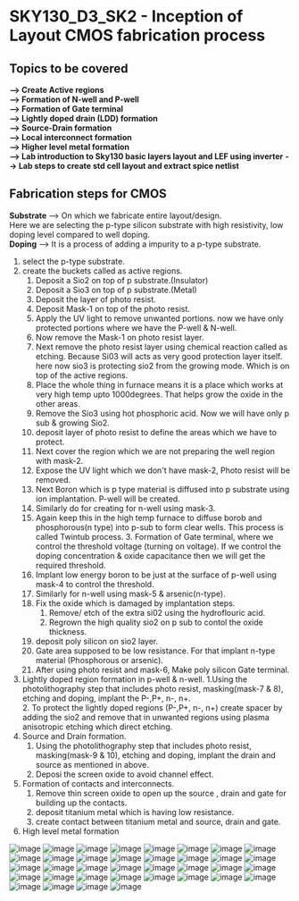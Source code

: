 #  SKY130_D3_SK2 - Inception of Layout CMOS fabrication process
##  Topics to be covered
**--> Create Active regions**   
**--> Formation of N-well and P-well**  
**--> Formation of Gate terminal**    
**--> Lightly doped drain (LDD) formation**    
**--> Source-Drain formation**    
**--> Local interconnect formation**    
**--> Higher level metal formation**   
**--> Lab introduction to Sky130 basic layers layout and LEF using inverter** 
**--> Lab steps to create std cell layout and extract spice netlist**

## Fabrication steps for CMOS

**Substrate** --> On which we fabricate entire layout/design.   
Here we are selecting the p-type silicon substrate with high resistivity, low doping level compared to well doping.   
**Doping** --> It is a process of adding a impurity to a p-type substrate.  

1. select the p-type substrate.   
2. create the buckets called as active regions.   
   1. Deposit a Sio2 on top of p substrate.(Insulator)  
   2. Deposit a Sio3 on top of p substrate.(Metal)     
   3. Deposit the layer of photo resist.     
   4. Deposit Mask-1 on top of the photo resist.   
   5. Apply the UV light to remove unwanted portions. now we have only protected portions where we have the P-well & N-well.   
   6. Now remove the Mask-1 on photo resist layer.   
   7. Next remove the photo resist layer using chemical reaction called as etching. Because Si03 will acts as very good protection layer itself. here now sio3 is protecting sio2 from the growing mode. Which is on top of the active regions.    
   8. Place the whole thing in furnace means it is a place which works at very high temp upto 1000degrees. That helps grow the oxide in the other areas.   
   9. Remove the Sio3 using hot phosphoric acid. Now we will have only p sub & growing Sio2.    
   10. deposit layer of photo resist to define the areas which we have to protect.    
   11. Next cover the region which we are not preparing the well region with mask-2.    
   12. Expose the UV light  which we don't have mask-2, Photo resist will be removed.    
   13. Next Boron which is p type material is diffused into p substrate using ion implantation. P-well will be created.    
   14. Similarly do for creating for n-well using mask-3.      
   15. Again keep this in the high temp furnace to diffuse borob and phosphorous(n type) into p-sub to form clear wells.  This process is called Twintub process.    3. Formation of Gate terminal, where we control the threshold voltage (turning on voltage).  If we control the doping concentration & oxide capacitance then we will get the required threshold.  
    1. Implant low energy boron to be just at the surface of p-well using mask-4 to control the threshold.  
    2. Similarly for n-well using mask-5 & arsenic(n-type).
    3. Fix the oxide which is damaged by implantation steps.
       1. Remove/ etch of the extra si02 using the hydroflouric acid.
       2. Regrown the high quality sio2 on p sub to contol the oxide thickness.
    4. deposit poly silicon on sio2 layer.
    5. Gate area supposed to be low resistance. For that implant n-type material (Phosphorous or arsenic).
    6. After using photo resist and mask-6, Make poly silicon  Gate terminal.
4. Lightly doped region formation in p-well & n-well.
    1.Using the photolithography step that includes photo resist, masking(mask-7 & 8), etching  and doping, implant the P-,P+, n-, n+.  
    2. To protect the lightly doped regions (P-,P+, n-, n+) create spacer by adding the sio2 and remove that in unwanted regions using plasma anisotropic etching which direct etching.    
5. Source and Drain formation.
    1. Using the photolithography step that includes photo resist, masking(mask-9 & 10), etching  and doping, implant the drain and source as mentioned in above.
    2. Deposi the screen oxide to avoid channel effect.  
6. Formation of contacts and interconnects.
    1. Remove thin screen oxide to open up the source , drain and gate for building up the contacts.
    2.  deposit titanium metal which is having low resistance.
    3.  create contact between titanium metal and source, drain and gate.
7. High level metal formation

   


![image](https://github.com/Gayathri4801/NASSCOM-VSD-IAT/assets/163323618/4ea14975-3de5-4e08-b532-5039de0e2e68)
![image](https://github.com/Gayathri4801/NASSCOM-VSD-IAT/assets/163323618/c894aab0-f649-4ec3-8153-520ba16040ca)
![image](https://github.com/Gayathri4801/NASSCOM-VSD-IAT/assets/163323618/0ed288f8-db12-453f-8b18-94acb153405b)
![image](https://github.com/Gayathri4801/NASSCOM-VSD-IAT/assets/163323618/1c117ada-7611-475c-9497-89cafb3e581b)
![image](https://github.com/Gayathri4801/NASSCOM-VSD-IAT/assets/163323618/0f75892b-06bf-41e6-b428-2d51f99b4f61)
![image](https://github.com/Gayathri4801/NASSCOM-VSD-IAT/assets/163323618/39d592f3-041f-4b03-bdf9-3831128ccb2b)
![image](https://github.com/Gayathri4801/NASSCOM-VSD-IAT/assets/163323618/2bb614ce-4b09-484b-a871-06783c5210fb)
![image](https://github.com/Gayathri4801/NASSCOM-VSD-IAT/assets/163323618/0f5a2289-40c8-4bc6-8abb-d5acaf2c6b6e)
![image](https://github.com/Gayathri4801/NASSCOM-VSD-IAT/assets/163323618/a3ac3ec4-fa4d-4979-b016-ef9a8714d731)
![image](https://github.com/Gayathri4801/NASSCOM-VSD-IAT/assets/163323618/4dd72462-766a-4fa2-aee3-d6c0227080d1)
![image](https://github.com/Gayathri4801/NASSCOM-VSD-IAT/assets/163323618/5b35c701-fe5a-4c23-a2e1-bd66171d88d7)
![image](https://github.com/Gayathri4801/NASSCOM-VSD-IAT/assets/163323618/e0cbd04c-a92f-4289-9d60-653921a1b1a0)
![image](https://github.com/Gayathri4801/NASSCOM-VSD-IAT/assets/163323618/1fa4561e-c0c4-4b8f-84f5-24023f80e23f)
![image](https://github.com/Gayathri4801/NASSCOM-VSD-IAT/assets/163323618/73f875df-d1b8-421f-a389-653f0ba6ac56)
![image](https://github.com/Gayathri4801/NASSCOM-VSD-IAT/assets/163323618/dda68bfa-7058-4bb0-91d6-79a5915863d8)
![image](https://github.com/Gayathri4801/NASSCOM-VSD-IAT/assets/163323618/af66edfa-55d5-4685-82a7-1503d3064450)
![image](https://github.com/Gayathri4801/NASSCOM-VSD-IAT/assets/163323618/c5672670-14c4-4bf0-9f49-bb82a8c11ac8)
![image](https://github.com/Gayathri4801/NASSCOM-VSD-IAT/assets/163323618/ad755d7c-22b6-4e3f-bf98-1640dfa2f22d)
![image](https://github.com/Gayathri4801/NASSCOM-VSD-IAT/assets/163323618/84c42506-3e18-4ea5-86a1-1d3ffe6fc887)
![image](https://github.com/Gayathri4801/NASSCOM-VSD-IAT/assets/163323618/d9ff83dc-292e-4f62-81a5-cb872c896329)
![image](https://github.com/Gayathri4801/NASSCOM-VSD-IAT/assets/163323618/0be2f3b7-c223-4044-acd9-b5b5d32d470d)
![image](https://github.com/Gayathri4801/NASSCOM-VSD-IAT/assets/163323618/30062efc-042b-49cf-bd2e-148cb9be9275)
![image](https://github.com/Gayathri4801/NASSCOM-VSD-IAT/assets/163323618/effee27e-b02a-4478-952c-aa11710380b2)
![image](https://github.com/Gayathri4801/NASSCOM-VSD-IAT/assets/163323618/7c6aae52-e8b3-4f7d-a10a-0b1a882cfe58)
![image](https://github.com/Gayathri4801/NASSCOM-VSD-IAT/assets/163323618/d47c5568-c3c9-4f05-b1d4-4a13b3da7f91)
![image](https://github.com/Gayathri4801/NASSCOM-VSD-IAT/assets/163323618/ca2d09fa-3b7c-4d79-a9ff-2d02fed385df)
![image](https://github.com/Gayathri4801/NASSCOM-VSD-IAT/assets/163323618/244b2546-cbfb-4fdb-91a6-0a209585d98c)
![image](https://github.com/Gayathri4801/NASSCOM-VSD-IAT/assets/163323618/a9f9bbc8-0484-45f0-928d-b95fd35bb7eb)
![image](https://github.com/Gayathri4801/NASSCOM-VSD-IAT/assets/163323618/a8dbe546-2d92-4b35-9f55-6c1dba3ba1c4)
![image](https://github.com/Gayathri4801/NASSCOM-VSD-IAT/assets/163323618/9db1465f-1b2c-4ff3-bf8e-0d88ff9cab4b)
![image](https://github.com/Gayathri4801/NASSCOM-VSD-IAT/assets/163323618/b4d7cef1-5c6e-4906-9203-4ec279b8e724)
![image](https://github.com/Gayathri4801/NASSCOM-VSD-IAT/assets/163323618/19fcefe5-2a12-4793-8512-9fcc961ecc02)
![image](https://github.com/Gayathri4801/NASSCOM-VSD-IAT/assets/163323618/f372a64a-97de-40ae-a450-d2ae678a1838)
![image](https://github.com/Gayathri4801/NASSCOM-VSD-IAT/assets/163323618/41a30873-cda2-4d7a-8d93-8f8cb5f91cb1)
![image](https://github.com/Gayathri4801/NASSCOM-VSD-IAT/assets/163323618/b8fe144e-b3a0-4c7f-b517-6c8a8fc476e4)
![image](https://github.com/Gayathri4801/NASSCOM-VSD-IAT/assets/163323618/40a0b0e7-3b1c-4fe1-83ef-9c0352e32a83)












